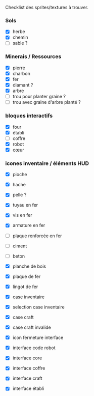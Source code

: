 Checklist des sprites/textures à trouver.

### Sols
- [x] herbe
- [x] chemin
- [ ] sable ?

### Minerais / Ressources

- [x] pierre
- [x] charbon
- [x] fer
- [x] diamant ?
- [x] arbre
- [ ] trou pour planter graine ?
- [ ] trou avec graine d'arbre planté ?

### bloques interactifs

- [x] four
- [x] établi
- [ ] coffre
- [x] robot
- [x] cœur

### icones inventaire / éléments HUD

- [x] pioche
- [x] hache
- [x] pelle ?

- [x] tuyau en fer
- [x] vis en fer
- [x] armature en fer
- [ ] plaque renforcée en fer
- [ ] ciment
- [ ] beton
- [x] planche de bois
- [x] plaque de fer
- [x] lingot de fer

- [x] case inventaire
- [x] selection case inventaire
- [x] case craft
- [x] case craft invalide
- [x] icon fermeture interface
- [x] interface code robot
- [x] interface core
- [x] interface coffre
- [x] interface craft
- [x] interface établi
